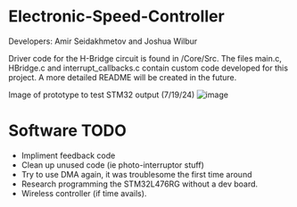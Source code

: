 # Electronic-Speed-Controller
Developers: Amir Seidakhmetov and Joshua Wilbur

Driver code for the H-Bridge circuit is found in /Core/Src. The files main.c, HBridge.c and interrupt_callbacks.c contain custom code developed for this project. 
A more detailed README will be created in the future.

Image of prototype to test STM32 output (7/19/24)
![image](https://github.com/user-attachments/assets/b47a6323-f5db-4954-950a-a9ec15e21c73)


# Software TODO
* Impliment feedback code 
* Clean up unused code (ie photo-interruptor stuff)
* Try to use DMA again, it was troublesome the first time around
* Research programming the STM32L476RG without a dev board.
* Wireless controller (if time avails).